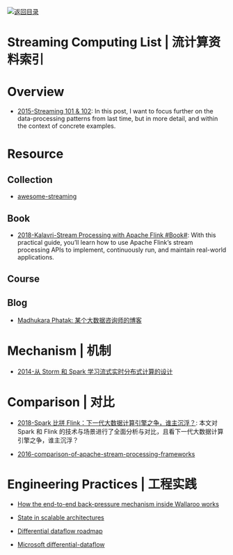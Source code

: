 [![返回目录](https://user-images.githubusercontent.com/5803001/38079637-ff0abcf0-3371-11e8-9b76-ad651620afc7.jpg)](https://github.com/wx-chevalier/Awesome-Lists)

# Streaming Computing List | 流计算资料索引

# Overview

- [2015-Streaming 101 & 102](https://www.oreilly.com/ideas/the-world-beyond-batch-streaming-102): In this post, I want to focus further on the data-processing patterns from last time, but in more detail, and within the context of concrete examples.

# Resource

## Collection

- [awesome-streaming](https://github.com/manuzhang/awesome-streaming)

## Book

- [2018-Kalavri-Stream Processing with Apache Flink #Book#](https://www.safaribooksonline.com/library/view/stream-processing-with/9781491974285/): With this practical guide, you’ll learn how to use Apache Flink’s stream processing APIs to implement, continuously run, and maintain real-world applications.

## Course

## Blog

- [Madhukara Phatak: 某个大数据咨询师的博客](http://blog.madhukaraphatak.com/)

# Mechanism | 机制

- [2014-从 Storm 和 Spark 学习流式实时分布式计算的设计](http://blog.csdn.net/anzhsoft/article/details/38168025)

# Comparison | 对比

- [2018-Spark 比拼 Flink：下一代大数据计算引擎之争，谁主沉浮？](https://mp.weixin.qq.com/s/dRzPtdEqI6h3lRzmxsxEnw): 本文对 Spark 和 Flink 的技术与场景进行了全面分析与对比，且看下一代大数据计算引擎之争，谁主沉浮？

* [2016-comparison-of-apache-stream-processing-frameworks](http://www.cakesolutions.net/teamblogs/comparison-of-apache-stream-processing-frameworks-part-1)

# Engineering Practices | 工程实践

- [How the end-to-end back-pressure mechanism inside Wallaroo works](https://parg.co/lHm)

- [State in scalable architectures](http://www.tuicool.com/articles/Q7F3aq2)

* [Differential dataflow roadmap](https://github.com/frankmcsherry/blog/blob/master/posts/2016-07-26.md)

* [Microsoft differential-dataflow](https://www.microsoft.com/en-us/research/publication/differential-dataflow/)
